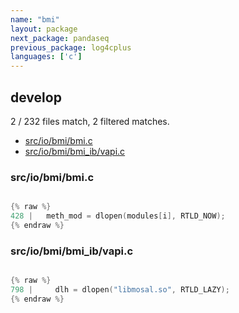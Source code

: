 ```yaml
---
name: "bmi"
layout: package
next_package: pandaseq
previous_package: log4cplus
languages: ['c']
---
```

## develop
2 / 232 files match, 2 filtered matches.

 - [src/io/bmi/bmi.c](#srciobmibmic)
 - [src/io/bmi/bmi_ib/vapi.c](#srciobmibmi_ibvapic)

### src/io/bmi/bmi.c

```c

{% raw %}
428 | 	meth_mod = dlopen(modules[i], RTLD_NOW);
{% endraw %}

```
### src/io/bmi/bmi_ib/vapi.c

```c

{% raw %}
798 |     dlh = dlopen("libmosal.so", RTLD_LAZY);
{% endraw %}

```